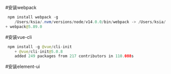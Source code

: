 #安装webpack
```java
 npm install webpack -g 
	/Users/ksia/.nvm/versions/node/v14.0.0/bin/webpack -> /Users/ksia/.nvm/versions/node/v14.0.0/lib/node_modules/webpack/bin/webpack.js
+ webpack@5.89.0
```

#安装vue-cli
```java
 npm install -g @vue/cli-init
	+ @vue/cli-init@5.0.8
	added 249 packages from 217 contributors in 110.088s
```

#安装element-ui